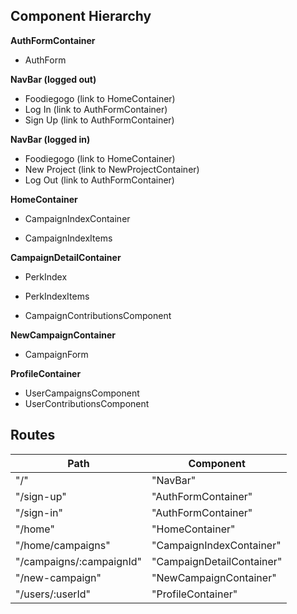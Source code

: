 ## Component Hierarchy

**AuthFormContainer**
 - AuthForm

**NavBar (logged out)**
 - Foodiegogo (link to HomeContainer)
 - Log In  (link to AuthFormContainer)
 - Sign Up (link to AuthFormContainer)

**NavBar (logged in)**
 - Foodiegogo (link to HomeContainer)
 - New Project (link to NewProjectContainer)
 - Log Out  (link to AuthFormContainer)

**HomeContainer**
 - CampaignIndexContainer
  + CampaignIndexItems

**CampaignDetailContainer**
 - PerkIndex
  + PerkIndexItems
 - CampaignContributionsComponent

**NewCampaignContainer**
   - CampaignForm

**ProfileContainer**
 - UserCampaignsComponent
 - UserContributionsComponent



## Routes

|Path   | Component   |
|-------|-------------|
| "/" | "NavBar" |
| "/sign-up" | "AuthFormContainer" |
| "/sign-in" | "AuthFormContainer" |
| "/home" | "HomeContainer" |
| "/home/campaigns" | "CampaignIndexContainer"
| "/campaigns/:campaignId" | "CampaignDetailContainer" |
| "/new-campaign" | "NewCampaignContainer" |
| "/users/:userId" | "ProfileContainer" |
